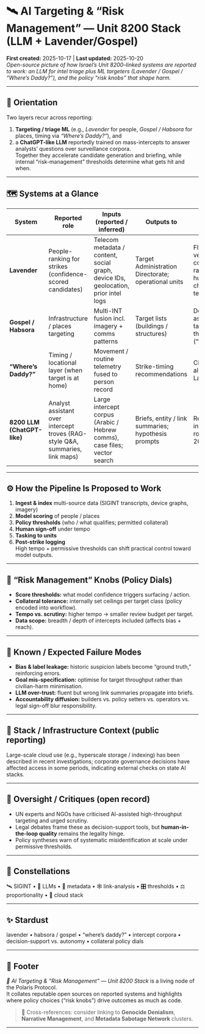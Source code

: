 # 🛰️ AI Targeting & “Risk Management” — Unit 8200 Stack (LLM + Lavender/Gospel)  
**First created:** 2025-10-17 | **Last updated:** 2025-10-20  
*Open-source picture of how Israel’s Unit 8200–linked systems are reported to work: an LLM for intel triage plus ML targeters (Lavender / Gospel / “Where’s Daddy?”), and the policy “risk knobs” that shape harm.*
<!--Firstly:  
It's Day 2 of my period and even I can look at grown men naming a new toy, "Where's Daddy?" and think, "awww... they miss their dads, how sweet".  
How old are we?! 🤣🤣🤣  -->
---

## 🧭 Orientation  
Two layers recur across reporting:  
1. **Targeting / triage ML** (e.g., *Lavender* for people, *Gospel / Habsora* for places, timing via *“Where’s Daddy?”*), and  
2. a **ChatGPT-like LLM** reportedly trained on mass-intercepts to answer analysts’ questions over surveillance corpora.  
Together they accelerate candidate generation and briefing, while internal “risk-management” thresholds determine what gets hit and when.

---

## 🗺️ Systems at a Glance

| System | Reported role | Inputs (reported / inferred) | Outputs to | Notes |
|--------|---------------|------------------------------|-------------|-------|
| **Lavender** | People-ranking for strikes (confidence-scored candidates) | Telecom metadata / content, social graph, device IDs, geolocation, prior intel logs | Target Administration Directorate; operational units | Flagged very large cohorts; rapid human checks at tempo. |
| **Gospel / Habsora** | Infrastructure / places targeting | Multi-INT fusion incl. imagery + comms patterns | Target lists (buildings / structures) | Described as scaling target throughput (“factory”). |
| **“Where’s Daddy?”** | Timing / locational layer (when target is at home) | Movement / routine telemetry fused to person record | Strike-timing recommendations | Cited alongside Lavender. |
| **8200 LLM (ChatGPT-like)** | Analyst assistant over intercept troves (RAG-style Q&A, summaries, link maps) | Large intercept corpus (Arabic / Hebrew comms), case files; vector search | Briefs, entity / link summaries; hypothesis prompts | Reported in training / roll-out c. 2024–25. |

---

## ⚙️ How the Pipeline Is Proposed to Work  
1. **Ingest & index** multi-source data (SIGINT transcripts, device graphs, imagery)  
2. **Model scoring** of people / places  
3. **Policy thresholds** (who / what qualifies; permitted collateral)  
4. **Human sign-off** under tempo  
5. **Tasking to units**  
6. **Post-strike logging**  
High tempo + permissive thresholds can shift practical control toward model outputs.

---

## 🧮 “Risk Management” Knobs (Policy Dials)  
- **Score thresholds:** what model confidence triggers surfacing / action.  
- **Collateral tolerance:** internally set ceilings per target class (policy encoded into workflow).  
- **Tempo vs. scrutiny:** higher tempo → smaller review budget per target.  
- **Data scope:** breadth / depth of intercepts included (affects bias + reach).

---

## 🧨 Known / Expected Failure Modes  
- **Bias & label leakage:** historic suspicion labels become “ground truth,” reinforcing errors.  
- **Goal mis-specification:** optimise for target throughput rather than civilian-harm minimisation.  
- **LLM over-trust:** fluent but wrong link summaries propagate into briefs.  
- **Accountability diffusion:** builders vs. policy setters vs. operators vs. legal sign-off blur responsibility.

---

## 🧰 Stack / Infrastructure Context (public reporting)  
Large-scale cloud use (e.g., hyperscale storage / indexing) has been described in recent investigations; corporate governance decisions have affected access in some periods, indicating external checks on state AI stacks.

---

## 🧭 Oversight / Critiques (open record)  
- UN experts and NGOs have criticised AI-assisted high-throughput targeting and urged scrutiny.  
- Legal debates frame these as decision-support tools, but **human-in-the-loop quality** remains the legality hinge.  
- Policy syntheses warn of systematic misidentification at scale under permissive thresholds.

---

## 🌌 Constellations  
🛰️ SIGINT • 🧠 LLMs • 🪪 metadata • 🕸️ link-analysis • 🎛️ thresholds • ⚖️ proportionality • 📡 cloud stack

---

## ✨ Stardust  
lavender • habsora / gospel • “where’s daddy?” • intercept corpora • decision-support vs. autonomy • collateral policy dials

---

## 🏮 Footer  
*🪻 AI Targeting & “Risk Management” — Unit 8200 Stack* is a living node of the Polaris Protocol.  
It collates reputable open sources on reported systems and highlights where policy choices (“risk knobs”) drive outcomes as much as code.

> 📡 Cross-references: consider linking to **Genocide Denialism**, **Narrative Management**, and **Metadata Sabotage Network** clusters.

---
<!--VoiceX calls her voice back, my boys.-->
